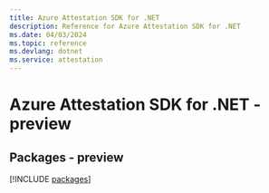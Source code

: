 ```yaml
---
title: Azure Attestation SDK for .NET
description: Reference for Azure Attestation SDK for .NET
ms.date: 04/03/2024
ms.topic: reference
ms.devlang: dotnet
ms.service: attestation
---
```

# Azure Attestation SDK for .NET - preview
## Packages - preview
[!INCLUDE [packages](attestation-index.md)]